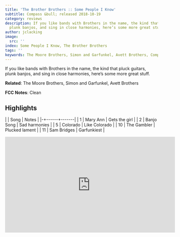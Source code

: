 ```yaml
---
title: 'The Brother Brothers :: Some People I Know'
subtitle: Compass &bull; released 2018-10-19
category: reviews
description: If you like bands with Brothers in the name, the kind that pluck guitars,
  plunk banjos, and sing in close harmonies, here’s some more great stuff.
author: jclacking
image:
  src: ''
index: Some People I Know, The Brother Brothers
tags: ''
keywords: The Moore Brothers, Simon and Garfunkel, Avett Brothers, Compass
---
```

If you like bands with Brothers in the name, the kind that pluck guitars, plunk banjos, and sing in close harmonies, here’s some more great stuff.<!--more-->

**Related**: The Moore Brothers, Simon and Garfunkel, Avett Brothers

**FCC Notes**: Clean

## Highlights

| | Song | Notes |
|-+------+-------|
| 1 | Mary Ann | Gets the girl |
| 2 | Banjo Song | Sad harmonies |
| 5 | Colorado | Like Colorado |
| 10 | The Gambler | Plucked lament |
| 11 | Sam Bridges | Garfunkiest |

<div class="tlo-detail-video"><iframe width="560" height="315" src="https://www.youtube.com/embed/0bLTBP9VMnY" frameborder="0" allow="autoplay; encrypted-media" allowfullscreen></iframe></div>

